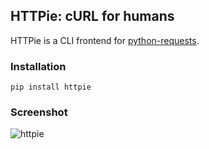 ## HTTPie: cURL for humans

HTTPie is a CLI frontend for [python-requests](python-requests.org).


### Installation

    pip install httpie


### Screenshot

![httpie](https://github.com/jkbr/httpie/raw/master/httpie.png)


